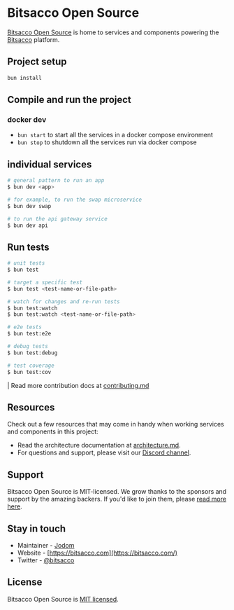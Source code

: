 # Bitsacco Open Source

[Bitsacco Open Source](https://github.com/bitsacco/opensource) is home to services and components powering the [Bitsacco](https://bitsacco.com) platform.

## Project setup

```bash
bun install
```

## Compile and run the project

### docker dev

- `bun start` to start all the services in a docker compose environment
- `bun stop` to shutdown all the services run via docker compose

## individual services

```bash
# general pattern to run an app
$ bun dev <app>

# for example, to run the swap microservice
$ bun dev swap

# to run the api gateway service
$ bun dev api
```

## Run tests

```bash
# unit tests
$ bun test

# target a specific test
$ bun test <test-name-or-file-path>

# watch for changes and re-run tests
$ bun test:watch
$ bun test:watch <test-name-or-file-path>

# e2e tests
$ bun test:e2e

# debug tests
$ bun test:debug

# test coverage
$ bun test:cov

```

| Read more contribution docs at [contributing.md](https://github.com/bitsacco/opensource/blob/main/docs/contributing.md)

## Resources

Check out a few resources that may come in handy when working services and components in this project:

- Read the architecture documentation at [architecture.md](https://github.com/bitsacco/opensource/blob/main/docs/architecture.md).
- For questions and support, please visit our [Discord channel](https://discord.gg/r2ZW377ADS).

## Support

Bitsacco Open Source is MIT-licensed. We grow thanks to the sponsors and support by the amazing backers. If you'd like to join them, please [read more here](https://bitsacco.com/opensource).

## Stay in touch

- Maintainer - [Jodom](https://twitter.com/okjodom)
- Website - [https://bitsacco.com](https://bitsacco.com/)
- Twitter - [@bitsacco](https://twitter.com/bitsacco)

## License

Bitsacco Open Source is [MIT licensed](https://github.com/bitsacco/opensource/blob/main/LICENSE).

